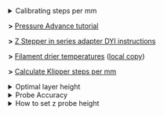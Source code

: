 <details><summary>Calibrating steps per mm</summary>
  - [Reprap](https://reprap.org/wiki/Triffid_Hunter's_Calibration_Guide)
</details>

**>** [Pressure Advance tutorial](https://boxnovel.com/novel/castle-of-black-iron/chapter-1785)

**>** [Z Stepper in series adapter DYI instructions](https://www.instructables.com/id/Wiring-Your-Z-Stepper-Motors-in-Series/")

**>** [Filament drier temperatures](https://www.printdry.com/how-to-dry-filaments/)  ([local copy](https://github.com/vladbabii/3d_printing/blob/master/docs/dry_temps.md))

**>** [Calculate Klipper steps per mm](https://jsfiddle.net/wladq66/ejyh489t/21/)


<details><summary>Optimal layer height</summary>

>  My understanding of it is you want to use multiples of a full step as layer heights when using leadscrews. So if you have 1.8 deg motors then you get 1 revolution for 200 steps, which moves the axis 8mm. 8/200 = 0.04mm or 40 microns.

> So you can use 0.04, 0.08, 0.12, 0.16, 0.20, 0.24, 0.28, 0.32, 0.36mm layer heights with a 0.4mm nozzle. That's a fair range of options. Can you use 25micron multiples, yes but you might get less than ideal prints if you have twin screws and twin motors which might go out of sync when they stop between full steps.

[source](https://reprap.org/forum/read.php?1,741639,741693#msg-741693)
</details>


<details><summary>Probe Accuracy</summary>

- [Z Probe Micro Switch Shoot Out! How Accurate Are They For 3D Printing? + Hall Probe testing](https://www.youtube.com/watch?v=BLzCeH1hS9g)
- [Autoleveling on 3D printers: 9 myths and 12 sensors tested!](https://www.youtube.com/watch?v=il9bNWn66BY&feature=youtu.be)

</details>

<details><summary>How to set z probe height</summary>
i calibrate the z offset by heating up the bed first
  
then doing the calibration

after that i repeat these steps:

- bed temp set to normal printing temp

- nozzle set to normal printing temp

- home all then probe middle of print surface

- go to G0 Z2

- lower the printhead little by little until it hits a piece of paper put on the bed

- increase/decrease z_offset

- save config

- go to first step and repeat until when doing G0 Z0 the distance seems perfect in relation with the piece of paper

- do a quick print (only first layer)

- either adjust z offset and/or flow for material

- when satisfied, do a couple of first layer prints to insure repeatability

once that is done i do the mesh bed leveling part and save the mesh then make sure the mesh is loaded in startup gcode in the slicer

before each print i repeat the first few steps from calibration procedure: bed temp, nozzle temp, home axes, probe middle

this makes sure that mechanically i do the same things at start of each print so if there are any z wobble or other mechanical imperfections they are done exactly the same every time

</details>
